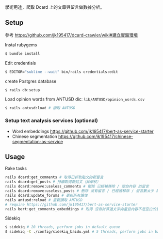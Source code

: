 學術用途，爬取 Dcard 上的文章與留言做數據分析。

## Setup

參考 <https://github.com/jk195417/dcard-crawler/wiki#建立實驗環境>

Instal rubygems

```sh
$ bundle install
```

Edit credentials

```sh
$ EDITOR="sublime --wait" bin/rails credentials:edit
```

create Postgres database

```bash
$ rails db:setup
```

Load opinion words from ANTUSD dic: `lib/ANTUSD/opinion_words.csv`

```bash
$ rails antusd:load # 讀取 ANTUSD
```

### Setup text analysis services (optional)

- Word embeddings https://github.com/jk195417/bert-as-service-starter
- Chinese segmentation https://github.com/jk195417/chinese-segmentation-as-service

## Usage

Rake tasks

```sh
rails dcard:get_comments # 取得已抓取貼文的新留言
rails dcard:get_posts # 持續取得新貼文（非學校）
rails dcard:remove:useless_comments # 刪除 已經被移除 / 空白內容 的留言
rails dcard:remove:useless_posts # 刪除 沒有留言 / 已經被移除 / 留言數太少 的貼文
rails dcard:update_forums # 更新所有論壇
rails antusd:reload # 重新讀取 ANTUSD
# require https://github.com/jk195417/bert-as-service-starter
rails bert:get_comments_embeddings # 取得 沒有計算過文字向量且內容不是空白的留言 的文字向量
```

Sidekiq

```sh
$ sidekiq # 20 threads, perform jobs in default queue
$ sidekiq -C ./config/sidekiq_baidu.yml # 5 threads, perform jobs in baidu queue
```
